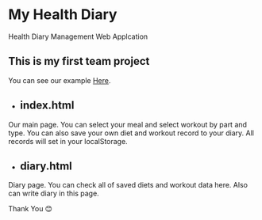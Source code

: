 # My Health Diary
Health Diary Management Web Applcation

## This is my first team project
You can see our example [Here](http://sub2n.dothome.co.kr/myHealthDiary/).

* ## index.html
Our main page. You can select your meal and select workout by part and type.
You can also save your own diet and workout record to your diary. All records will set in your localStorage.

* ## diary.html
Diary page. You can check all of saved diets and workout data here.
Also can write diary in this page.

Thank You :blush:

